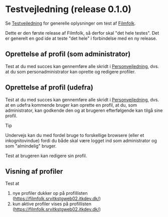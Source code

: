 # Testvejledning (release 0.1.0)

Se [Testvejledning](README.da.md) for generelle oplysninger om test af [Filmfolk].

Dette er den første release af Filmfolk, så derfor skal "det hele testes". Det er generelt en god ide at teste "det
hele" i forbindelse med en ny release.

## Oprettelse af profil (som administrator)

Test at du med succes kan gennemføre alle skridt i [Personvejledning](../person-management.da.md), dvs. at du som
personadministrator kan oprette og redigere profiler.

## Oprettelse af profil (udefra)

Test at du med succes kan gennemføre alle skridt i [Personvejledning](../users-manual.da.md), dvs. at en udefra kommende
bruger kan oprette en profil, at du, som administrator, kan godkende den og at brugeren efterfølgende kan tilgå sine
profil.

> [!TIP]
> Undervejs kan du med fordel bruge to forskellige browsere (eller et inkognitovindue) fordi du både skal være logget
> ind som administrator og som "almindelig" bruger.

Test at brugeren kan redigere sin profil.

## Visning af profiler

Test at

1. nye profiler dukker op på profillisten (<https://filmfolk.srvitkstgweb02.itkdev.dk/>)
2. kun aktive profiler vises på profillisten (<https://filmfolk.srvitkstgweb02.itkdev.dk/>)

[Filmfolk]: https://filmfolk.srvitkstgweb02.itkdev.dk/
